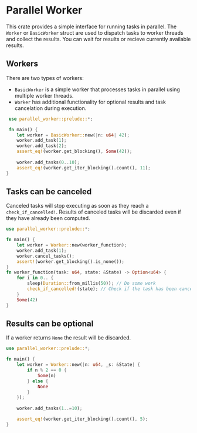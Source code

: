 # Parallel Worker

This crate provides a simple interface for running tasks in parallel.
The `Worker` or `BasicWorker` struct are used to dispatch tasks to worker threads and collect the results.
You can wait for results or recieve currently available results.

## Workers
There are two types of workers:
- `BasicWorker` is a simple worker that processes tasks in parallel using multiple worker threads.
- `Worker` has additional functionality for optional results and task cancelation during execution.
```rust
 use parallel_worker::prelude::*;

 fn main() {
    let worker = BasicWorker::new(|n: u64| 42);
    worker.add_task(1);
    worker.add_task(2);
    assert_eq!(worker.get_blocking(), Some(42));
    
    worker.add_tasks(0..10);
    assert_eq!(worker.get_iter_blocking().count(), 11);
}
```

## Tasks can be canceled

Canceled tasks will stop executing as soon as they reach a `check_if_cancelled!`.
Results of canceled tasks will be discarded even if they have already been computed.   

```rust
use parallel_worker::prelude::*;

fn main() {
    let worker = Worker::new(worker_function);
    worker.add_task(1);
    worker.cancel_tasks();
    assert!(worker.get_blocking().is_none());
}
fn worker_function(task: u64, state: &State) -> Option<u64> {
    for i in 0.. {
        sleep(Duration::from_millis(50)); // Do some work
        check_if_cancelled!(state); // Check if the task has been canceled
    }
    Some(42)
}
```

## Results can be optional

If a worker returns `None` the result will be discarded. 

```rust
use parallel_worker::prelude::*;

fn main() {
    let worker = Worker::new(|n: u64, _s: &State| {
        if n % 2 == 0 {
            Some(n)
        } else {
            None
        }
    });
    
    worker.add_tasks(1..=10);

    assert_eq!(worker.get_iter_blocking().count(), 5); 
}
```
